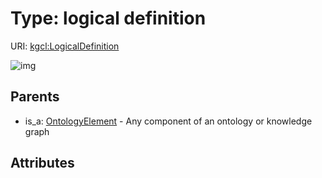 
# Type: logical definition




URI: [kgcl:LogicalDefinition](http://w3id.org/kgclLogicalDefinition)


![img](http://yuml.me/diagram/nofunky;dir:TB/class/[OntologyElement],[OntologyElement]^-[LogicalDefinition])

## Parents

 *  is_a: [OntologyElement](OntologyElement.md) - Any component of an ontology or knowledge graph

## Attributes

